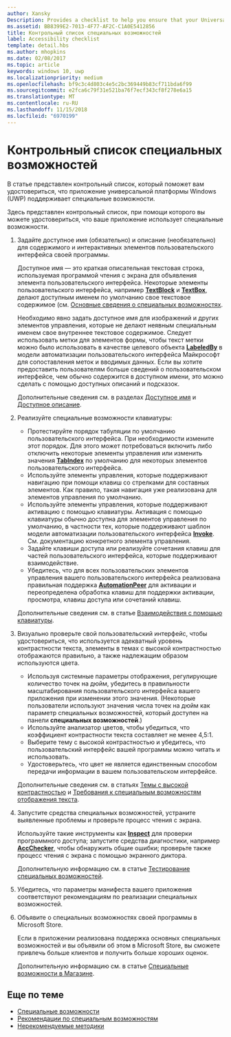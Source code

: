 ```yaml
---
author: Xansky
Description: Provides a checklist to help you ensure that your Universal Windows Platform (UWP) app is accessible.
ms.assetid: BB8399E2-7013-4F77-AF2C-C1A0E5412856
title: Контрольный список специальных возможностей
label: Accessibility checklist
template: detail.hbs
ms.author: mhopkins
ms.date: 02/08/2017
ms.topic: article
keywords: windows 10, uwp
ms.localizationpriority: medium
ms.openlocfilehash: bf9c3c4d803c4e5c2bc369449b83cf711bda6f99
ms.sourcegitcommit: e2fca6c79f31e521ba76f7ecf343cf8f278e6a15
ms.translationtype: MT
ms.contentlocale: ru-RU
ms.lasthandoff: 11/15/2018
ms.locfileid: "6970199"
---
```

# <a name="accessibility-checklist"></a>Контрольный список специальных возможностей



В статье представлен контрольный список, который поможет вам удостовериться, что приложение универсальной платформы Windows (UWP) поддерживает специальные возможности.

Здесь представлен контрольный список, при помощи которого вы можете удостовериться, что ваше приложение использует специальные возможности.

1.  Задайте доступное имя (обязательно) и описание (необязательно) для содержимого и интерактивных элементов пользовательского интерфейса своей программы.

    Доступное имя — это краткая описательная текстовая строка, используемая программой чтения с экрана для объявления элемента пользовательского интерфейса. Некоторые элементы пользовательского интерфейса, например [**TextBlock**](https://msdn.microsoft.com/library/windows/apps/BR209652) и [**TextBox**](https://msdn.microsoft.com/library/windows/apps/BR209683), делают доступным именем по умолчанию свое текстовое содержимое (см. [Основные сведения о специальных возможностях](basic-accessibility-information.md#name_from_inner_text).

    Необходимо явно задать доступное имя для изображений и других элементов управления, которые не делают неявным специальным именем свое внутреннее текстовое содержимое. Следует использовать метки для элементов формы, чтобы текст метки можно было использовать в качестве целевого объекта [**LabeledBy**](https://msdn.microsoft.com/library/windows/apps/Hh759769) в модели автоматизации пользовательского интерфейса Майкрософт для сопоставления меток и вводимых данных. Если вы хотите предоставить пользователям больше сведений о пользовательском интерфейсе, чем обычно содержится в доступном имени, это можно сделать с помощью доступных описаний и подсказок.

    Дополнительные сведения см. в разделах [Доступное имя](basic-accessibility-information.md#accessible_name) и [Доступное описание](basic-accessibility-information.md).

2.  Реализуйте специальные возможности клавиатуры:

    * Протестируйте порядок табуляции по умолчанию пользовательского интерфейса. При необходимости измените этот порядок. Для этого может потребоваться включить либо отключить некоторые элементы управления или изменить значения [**TabIndex**](https://msdn.microsoft.com/library/windows/apps/BR209461) по умолчанию для некоторых элементов пользовательского интерфейса.
    * Используйте элементы управления, которые поддерживают навигацию при помощи клавиш со стрелками для составных элементов. Как правило, такая навигация уже реализована для элементов управления по умолчанию.
    * Используйте элементы управления, которые поддерживают активацию с помощью клавиатуры. Активация с помощью клавиатуры обычно доступна для элементов управления по умолчанию, в частности тех, которые поддерживают шаблон модели автоматизации пользовательского интерфейса [**Invoke**](https://msdn.microsoft.com/library/windows/apps/BR242582). См. документацию конкретного элемента управления.
    * Задайте клавиши доступа или реализуйте сочетания клавиш для частей пользовательского интерфейса, которые поддерживают взаимодействие.
    * Убедитесь, что для всех пользовательских элементов управления вашего пользовательского интерфейса реализована правильная поддержка [**AutomationPeer**](https://msdn.microsoft.com/library/windows/apps/BR209185) для активации и переопределена обработка клавиш для поддержки активации, просмотра, клавиш доступа или сочетаний клавиш.

    Дополнительные сведения см. в статье [Взаимодействия с помощью клавиатуры](https://msdn.microsoft.com/library/windows/apps/Mt185607).

3.  Визуально проверьте свой пользовательский интерфейс, чтобы удостовериться, что используется адекватный уровень контрастности текста, элементы в темах с высокой контрастностью отображаются правильно, а также надлежащим образом используются цвета.

    * Используя системные параметры отображения, регулирующие количество точек на дюйм, убедитесь в правильности масштабирования пользовательского интерфейса вашего приложения при изменении этого значения. (Некоторые пользователи используют значения числа точек на дюйм как параметр специальных возможностей, который доступен на панели **специальных возможностей**.)
    * Используйте анализатор цветов, чтобы убедиться, что коэффициент контрастности текста составляет не менее 4,5:1.
    * Выберите тему с высокой контрастностью и убедитесь, что пользовательский интерфейс вашей программы можно читать и использовать.
    * Удостоверьтесь, что цвет не является единственным способом передачи информации в вашем пользовательском интерфейсе.

    Дополнительные сведения см. в статьях [Темы с высокой контрастностью](high-contrast-themes.md) и [Требования к специальным возможностям отображения текста](accessible-text-requirements.md).

4.  Запустите средства специальных возможностей, устраните выявленные проблемы и проверьте процесс чтения с экрана.

    Используйте такие инструменты как [**Inspect**](https://msdn.microsoft.com/library/windows/desktop/Dd318521) для проверки программного доступа; запустите средства диагностики, например [**AccChecker**](https://msdn.microsoft.com/library/windows/desktop/Hh920985), чтобы обнаружить общие ошибки; проверьте также процесс чтения с экрана с помощью экранного диктора.

    Дополнительную информацию см. в статье [Тестирование специальных возможностей](accessibility-testing.md).

5.  Убедитесь, что параметры манифеста вашего приложения соответствуют рекомендациям по реализации специальных возможностей.

6.  Объявите о специальных возможностях своей программы в Microsoft Store.

    Если в приложении реализована поддержка основных специальных возможностей и вы объявили об этом в Microsoft Store, вы сможете привлечь больше клиентов и получить больше хороших оценок.

    Дополнительную информацию см. в статье [Специальные возможности в Магазине](accessibility-in-the-store.md).

<span id="related_topics"/>

## <a name="related-topics"></a>Еще по теме  
* [Специальные возможности](accessibility.md)
* [Рекомендации по специальным возможностям](https://msdn.microsoft.com/library/windows/apps/Hh700407)
* [Нерекомендуемые методики](practices-to-avoid.md) 
